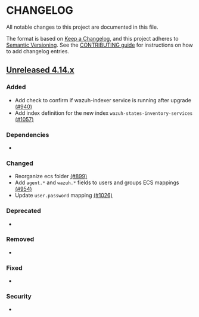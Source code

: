 # CHANGELOG
All notable changes to this project are documented in this file.

The format is based on [Keep a Changelog](https://keepachangelog.com/en/1.0.0/), and this project adheres to [Semantic Versioning](https://semver.org/spec/v2.0.0.html). See the [CONTRIBUTING guide](./CONTRIBUTING.md#Changelog) for instructions on how to add changelog entries.

## [Unreleased 4.14.x]
### Added
- Add check to confirm if wazuh-indexer service is running after upgrade [(#940)](https://github.com/wazuh/wazuh-indexer/pull/940)
- Add index definition for the new index `wazuh-states-inventory-services` [(#1057)](https://github.com/wazuh/wazuh-indexer/pull/1057)

### Dependencies
-

### Changed
- Reorganize ecs folder [(#899)](https://github.com/wazuh/wazuh-indexer/pull/899)
- Add `agent.*` and `wazuh.*` fields to users and groups ECS mappings [(#954)](https://github.com/wazuh/wazuh-indexer/pull/954)
- Update `user.password` mapping [(#1026)](https://github.com/wazuh/wazuh-indexer/pull/1026)

### Deprecated
-

### Removed
-

### Fixed
-

### Security
-

[Unreleased 4.14.x]: https://github.com/wazuh/wazuh-indexer/compare/4.13.1...4.14.0
